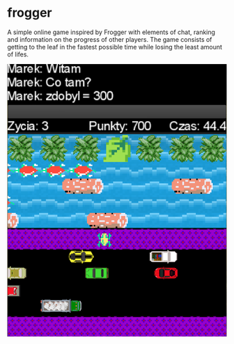 # frogger
A simple online game inspired by Frogger with elements of chat, ranking and information on the progress of other players. The game consists of getting to the leaf in the fastest possible time while losing the least amount of lifes.


![](/IMAGE/Gra_frogger.png)
